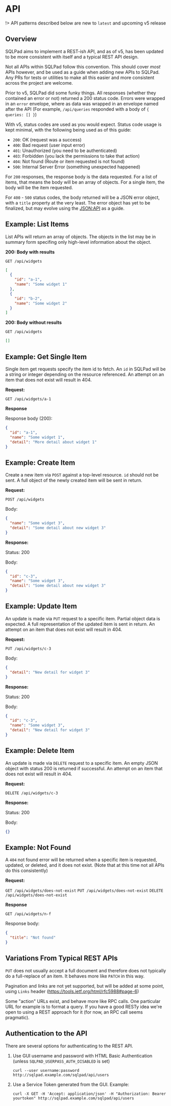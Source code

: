 # API

!> API patterns described below are new to `latest` and upcoming v5 release

## Overview

SQLPad aims to implement a REST-ish API, and as of v5, has been updated to be more consistent with itself and a typical REST API design.

Not all APIs within SQLPad follow this convention. This should cover _most_ APIs however, and be used as a guide when adding new APIs to SQLPad. Any PRs for tests or utilities to make all this easier and more consistent across the project are welcome.

Prior to v5, SQLPad did some funky things. All responses (whether they contained an error or not) returned a 200 status code. Errors were wrapped in an `error` envelope, where as data was wrapped in an envelope named after the API (For example, `/api/queries` responded with a body of `{ queries: [] }`)

With v5, status codes are used as you would expect. Status code usage is kept minimal, with the following being used as of this guide:

- `200`: OK (request was a success)
- `400`: Bad request (user input error)
- `401`: Unauthorized (you need to be authenticated)
- `403`: Forbidden (you lack the permissions to take that action)
- `404`: Not found (Route or item requested is not found)
- `500`: Internal Server Error (something unexpected happened)

For `200` responses, the response body is the data requested. For a list of items, that means the body will be an array of objects. For a single item, the body will be the item requested.

For `400` - `500` status codes, the body returned will be a JSON error object, with a `title` property at the very least. The error object has yet to be finalized, but may evolve using the [JSON:API](https://jsonapi.org/format/#error-objects) as a guide.

## Example: List Items

List APIs will return an array of objects. The objects in the list may be in summary form specifing only high-level information about the object.

**200: Body with results**

`GET /api/widgets`

```json
[
  {
    "id": "a-1",
    "name": "Some widget 1"
  },
  {
    "id": "b-2",
    "name": "Some widget 2"
  }
]
```

**200: Body without results**

`GET /api/widgets`

```json
[]
```

## Example: Get Single Item

Single item get requests specify the item id to fetch. An `id` in SQLPad will be a string or integer depending on the resource referenced. An attempt on an item that does not exist will result in 404.

**Request:**

`GET /api/widgets/a-1`

**Response**

Response body (200):

```json
{
  "id": "a-1",
  "name": "Some widget 1",
  "detail": "More detail about widget 1"
}
```

## Example: Create Item

Create a new item via `POST` against a top-level resource. `id` should not be sent. A full object of the newly created item will be sent in return.

**Request:**

`POST /api/widgets`

Body:

```json
{
  "name": "Some widget 3",
  "detail": "Some detail about new widget 3"
}
```

**Response:**

Status: 200

Body:

```json
{
  "id": "c-3",
  "name": "Some widget 3",
  "detail": "Some detail about new widget 3"
}
```

## Example: Update Item

An update is made via `PUT` request to a specific item. Partial object data is expected. A full representation of the updated item is sent in return. An attempt on an item that does not exist will result in 404.

**Request:**

`PUT /api/widgets/c-3`

Body:

```json
{
  "detail": "New detail for widget 3"
}
```

**Response:**

Status: 200

Body:

```json
{
  "id": "c-3",
  "name": "Some widget 3",
  "detail": "New detail for widget 3"
}
```

## Example: Delete Item

An update is made via `DELETE` request to a specific item. An empty JSON object with status 200 is returned if successful. An attempt on an item that does not exist will result in 404.

**Request:**

`DELETE /api/widgets/c-3`

**Response:**

Status: 200

Body:

```json
{}
```

## Example: Not Found

A `404` not found error will be returned when a specific item is requested, updated, or deleted, and it does not exist. (Note that at this time not all APIs do this consistently)

**Request:**

`GET /api/widgets/does-not-exist`
`PUT /api/widgets/does-not-exist`
`DELETE /api/widgets/does-not-exist`

**Response**

`GET /api/widgets/n-f`

Response body:

```json
{
  "title": "Not found"
}
```

## Variations From Typical REST APIs

`PUT` does not usually accept a full document and therefore does not typically do a full-replace of an item. It behaves more like `PATCH` in this way.

Pagination and links are not yet supported, but will be added at some point, using `Links` header (https://tools.ietf.org/html/rfc5988#page-6)

Some "action" URLs exist, and behave more like RPC calls. One particular URL for example is to format a query. If you have a good RESTy idea we're open to using a REST approach for it (for now, an RPC call seems pragmatic).

## Authentication to the API

There are several options for authenticating to the REST API.

1. Use GUI username and password with HTML Basic Authentication (unless `SQLPAD_USERPASS_AUTH_DISABLED` is set)

       curl --user username:password http://sqlpad.example.com/sqlpad/api/users

2. Use a Service Token generated from the GUI. Example:

       curl -X GET -H 'Accept: application/json' -H "Authorization: Bearer yourtoken" http://sqlpad.example.com/sqlpad/api/users